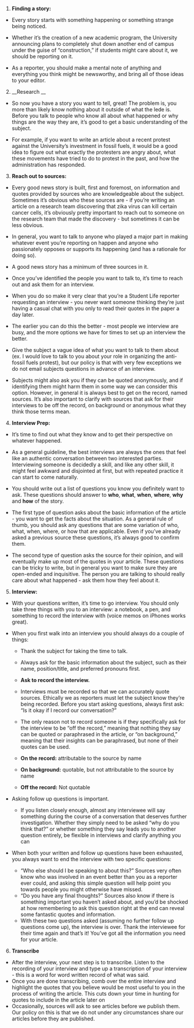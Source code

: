 ﻿1. __Finding a story:__ 
* Every story starts with something happening or something strange being noticed. 

* Whether it’s the creation of a new academic program, the University announcing plans to completely shut down another end of campus under the guise of “construction,”  if students might care about it, we should be reporting on it. 

* As a reporter, you should make a mental note of anything and everything you think might be newsworthy, and bring all of those ideas to your editor. 

2. __Research __ 
* So now you have a story you want to tell, great! The problem is, you more than likely know nothing about it outside of what the lede is. Before you talk to people who know all about what happened or why things are the way they are, it’s good to get a basic understanding of the subject. 

* For example, if you want to write an article about a recent protest against the University’s investment in fossil fuels, it would be a good idea to figure out what exactly the protesters are angry about, what these movements have tried to do to protest in the past, and how the administration has responded. 

3. __Reach out to sources:__
* Every good news story is built, first and foremost, on information and quotes provided by sources who are knowledgeable about the subject. Sometimes it’s obvious who these sources are - if you’re writing an article on a research team discovering that zika virus can kill certain cancer cells, it’s obviously pretty important to reach out to someone on the research team that made the discovery - but sometimes it can be less obvious. 

* In general, you want to talk to anyone who played a major part in making whatever event you’re reporting on happen and anyone who passionately opposes or supports its happening (and has a rationale for doing so). 

* A good news story has a minimum of three sources in it. 

* Once you’ve identified the people you want to talk to, it’s time to reach out and ask them for an interview. 
* When you do so make it very clear that you’re a Student Life reporter requesting an interview - you never want someone thinking they’re just having a casual chat with you only to read their quotes in the paper a day later. 

* The earlier you can do this the better - most people we interview are busy, and the more options we have for times to set up an interview the better. 

* Give the subject a vague idea of what you want to talk to them about (ex. I would love to talk to you about your role in organizing the anti-fossil fuels protest), but our policy is that with very few exceptions we do not email subjects questions in advance of an interview. 

* Subjects might also ask you if they can be quoted anonymously, and if identifying them might harm them in some way we can consider this option. However, in general it is always best to get on the record, named sources. It’s also important to clarify with sources that ask for their interviews to be off the record, on background or anonymous what they think those terms mean.

4. __Interview Prep:__
* It’s time to find out what they know and to get their perspective on whatever happened. 

* As a general guideline, the best interviews are always the ones that feel like an authentic conversation between two interested parties. Interviewing someone is decidedly a skill, and like any other skill, it might feel awkward and disjointed at first, but with repeated practice it can start to come naturally. 

* You should write out a list of questions you know you definitely want to ask. These questions should answer to **who**, **what**, **when**, **where**, **why** and **how** of the story. 

* The first type of question asks about the basic information of the article - you want to get the facts about the situation. As a general rule of thumb, you should ask any questions that are some variation of who, what, when, where, or how that are applicable. Even if you’ve already asked a previous source these questions, it’s always good to confirm them. 

* The second type of question asks the source for their opinion, and will eventually make up most of the quotes in your article. These questions can be tricky to write, but in general you want to make sure they are open-ended and inquisitive. The person you are talking to should really care about what happened - ask them how they feel about it. 

5. __Interview:__ 
* With your questions written, it’s time to go interview. You should only take three things with you to an interview: a notebook, a pen, and something to record the interview with (voice memos on iPhones works great). 

* When you first walk into an interview you should always do a couple of things:
 
  * Thank the subject for taking the time to talk.
  * Always ask for the basic information about the subject, such as their name, position/title, and preferred pronouns first.

  * **Ask to record the interview.**
  * Interviews must be recorded so that we can accurately quote sources. Ethically we as reporters must let the subject know they’re being recorded. Before you start asking questions, always first ask: “Is it okay if I record our conversation?”

  * The only reason not to record someone is if they specifically ask for the interview to be “off the record,” meaning that nothing they say can be quoted or paraphrased in the article, or “on background,” meaning that their insights can be paraphrased, but none of their quotes can be used. 
  * **On the record:** attributable to the source by name
  * **On background:** quotable, but not attributable to the source by name
  * **Off the record:** Not quotable

* Asking follow up questions is important. 
  * If you listen closely enough, almost any interviewee will say something during the course of a conversation that deserves further investigation. Whether they simply need to be asked “why do you think that?” or whether something they say leads you to another question entirely, be flexible in interviews and clarify anything you can

* When both your written and follow up questions have been exhausted, you always want to end the interview with two specific questions: 
  * “Who else should I be speaking to about this?” Sources very often know who was involved in an event better than you as a reporter ever could, and asking this simple question will help point you towards people you might otherwise have missed.
  * “Do you have any final thoughts?” Sources also know if there is something important you haven’t asked about, and you’d be shocked at how remembering to ask this question right at the end can reveal some fantastic quotes and information. 
  * With these two questions asked (assuming no further follow up questions come up), the interview is over. Thank the interviewee for their time again and that’s it! You’ve got all the information you need for your article. 
6. __Transcribe__
* After the interview, your next step is to transcribe. Listen to the recording of your interview and type up a transcription of your interview - this is a word for word written record of what was said. 
* Once you are done transcribing, comb over the entire interview and highlight the quotes that you believe would be most useful to you in the process of writing the article. This cuts down your time in hunting for quotes to include in the article later on
* Occasionally, sources will ask to see articles before we publish them. Our policy on this is that we do not under any circumstances share our articles before they are published.

